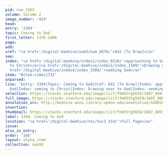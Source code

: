 ```yaml
---
pid: num_3365
volume: Volume 2
image_number: '424'
head:
entry: '2394'
topic: Coming to God
first_letter: 2376-2400
page:
add:
xref: "<a href='/digital-beehive/num3/num_0876/'>642 [To Draw]</a>"
see:
index: "<a href='/digital-beehive/index1/index_0210/'>approaching to God</a>|<a href='/digital-beehive/index1/index_0694/'>coming
  to Christ</a>|<a href='/digital-beehive/index1/index_1109/'>Drawing near to God</a>|<a
  href='/digital-beehive/index4/index_3589/'>seeking God</a>"
item: "#item-c10ec1732"
unparsed:
line: 'Entry: 2394|Topic: Coming to God|Xref: 642 [To Draw]|Index: approaching to
  God|Index: coming to Christ|Index: Drawing near to God|Index: seeking God|#item-c10ec1732'
selection: https://stacks.stanford.edu/image/iiif/fm855tg5659/1607_0891/788,2977,2696,979/full/0/default.jpg
full_image: https://stacks.stanford.edu/image/iiif/fm855tg5659/1607_0891/full/full/0/default.jpg
annotation_uri: http://beehive-anno.library.upenn.edu/annotation/1680109085443
insertion:
thumbnail: https://stacks.stanford.edu/image/iiif/fm855tg5659/1607_0891/788,2977,600,180/250,/0/default.jpg
label: 2394. Coming to God
location: "<a href='/digital-beehive/toc/toc2_414/'>Full Page</a>"
issue:
also_in_entry:
order: '168'
layout: alpha_item
collection: num10
---
```

